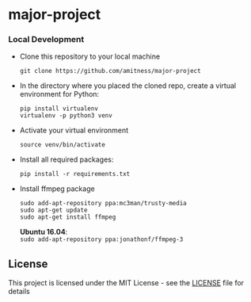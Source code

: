 # major-project

### Local Development
* Clone this repository to your local machine
  ```shell
  git clone https://github.com/amitness/major-project
  ```

* In the directory where you placed the cloned repo, create a virtual environment for Python:
  ```shell
  pip install virtualenv
  virtualenv -p python3 venv
  ```
* Activate your virtual environment
  ```shell
  source venv/bin/activate
  ```

* Install all required packages:
  ```shell
  pip install -r requirements.txt
  ```
* Install ffmpeg package
  ```shell
  sudo add-apt-repository ppa:mc3man/trusty-media
  sudo apt-get update
  sudo apt-get install ffmpeg
  ```
  
  **Ubuntu 16.04**:  
  ```sudo add-apt-repository ppa:jonathonf/ffmpeg-3```

## License
This project is licensed under the MIT License - see the [LICENSE](LICENSE) file for details
